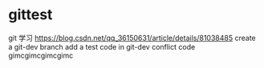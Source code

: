 # gittest
git 学习
https://blog.csdn.net/qq_36150631/article/details/81038485
create a git-dev branch
add a test code in git-dev
conflict code 
gimcgimcgimcgimc 
